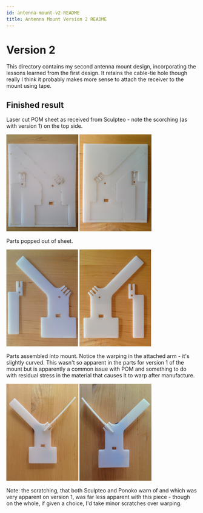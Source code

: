 ```yaml
---
id: antenna-mount-v2-README
title: Antenna Mount Version 2 README
---
```


Version 2
=========

This directory contains my second antenna mount design, incorporating the lessons learned from the first design. It retains the cable-tie hole though really I think it probably makes more sense to attach the receiver to the mount using tape.

Finished result
---------------

Laser cut POM sheet as received from Sculpteo - note the scorching (as with version 1) on the top side.

<img height="256" src="../../assets/antenna-mount/version-2/images/pom-sheet-top.jpg"> <img height="256" src="../../assets/antenna-mount/version-2/images/pom-sheet-underside.jpg">

Parts popped out of sheet.

<img height="256" src="../../assets/antenna-mount/version-2/images/parts-top.jpg"> <img height="256" src="../../assets/antenna-mount/version-2/images/parts-underside.jpg">

Parts assembled into mount. Notice the warping in the attached arm - it's slightly curved. This wasn't so apparent in the parts for version 1 of the mount but is apparently a common issue with POM and something to do with residual stress in the material that causes it to warp after manufacture.

<img height="256" src="../../assets/antenna-mount/version-2/images/mount-top.jpg"> <img height="256" src="../../assets/antenna-mount/version-2/images/mount-underside.jpg">

Note: the scratching, that both Sculpteo and Ponoko warn of and which was very apparent on version 1, was far less apparent with this piece - though on the whole, if given a choice, I'd take minor scratches over warping.
